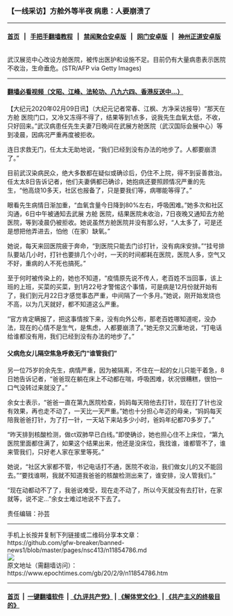 ### 【一线采访】方舱外等半夜 病患：人要崩溃了
------------------------

#### [首页](https://github.com/gfw-breaker/banned-news1/blob/master/README.md) &nbsp;&nbsp;|&nbsp;&nbsp; [手把手翻墙教程](https://github.com/gfw-breaker/guides/wiki) &nbsp;&nbsp;|&nbsp;&nbsp; [禁闻聚合安卓版](https://github.com/gfw-breaker/bn-android) &nbsp;&nbsp;|&nbsp;&nbsp; [网门安卓版](https://github.com/oGate2/oGate) &nbsp;&nbsp;|&nbsp;&nbsp; [神州正道安卓版](https://github.com/SzzdOgate/update) 



<div><img alt="" class="aligncenter wp-post-image" src="https://i.epochtimes.com/assets/uploads/2020/02/GettyImages-1198879006-1-600x400.jpg"/>
<div class="red16 caption">
 <p>
  武汉展览中心改设方舱医院，被传出医护和设施不足。目前仍有大量病患表示医院不收治，生命垂危。(STR/AFP via Getty Images)
 </p>
</div>
</div><hr/>

#### [翻墙必看视频（文昭、江峰、法轮功、八九六四、香港反送中...）](http://167.172.214.107/home.html)

<div><p>
 【大纪元2020年02月09日讯】（大纪元记者常春、江枫、方净采访报导）“那天在
 <ok href="https://www.epochtimes.com/gb/tag/%E6%96%B9%E8%88%B1.html">
  方舱
 </ok>
 医院门口，又冷又冻得不得了，结果等到1点多，说我先生血氧太低，不收，只好回来。”武汉病患任先生夫妻7日晚间在武展方舱医院（武汉国际会展中心）等到凌晨，因病况严重再度被拒收。
</p>
<p>
 连日求救无门，任太太无助地说，“我们已经到没有办法的地步了。人都要崩溃了。”
</p>
<p>
 目前武汉染病民众，绝大多数都在疑似或确诊后，仍住不上院，得不到妥善救治。任太太8日告诉记者，他们夫妻俩都已确诊，她抱病还要照顾情况严重的先生，“他高烧10多天，社区也报备了，只是要我们等，病哪能等得了。”
</p>
<p>
 眼看先生病情日渐加重，“血氧含量今日降到80%左右，呼吸困难。”她多次和社区沟通，6日中午被通知去武展
 <ok href="https://www.epochtimes.com/gb/tag/%E6%96%B9%E8%88%B1.html">
  方舱
 </ok>
 医院，结果医院未收治，7日夜晚又通知去方舱医院，等到凌晨仍被拒收。她说虽然方舱医院并没有那么好，“人太多了，可是还是想把他弄进去，怕他（在家）缺氧。”
</p>
<p>
 她说，每天来回医院疲于奔命，“到医院只能去门诊打针，没有病床安排。”“挂号排队要站几小时，打针也要排几个小时，一天的时间都耗在医院，医院人多，空气又不好，重病的人不死也搞死。”
</p>
<p>
 至于何时被传染上的，她也不知道，“疫情原先说不传人，老百姓不当回事，该上班的上班，买菜的买菜，到1月22号才警惕这个事情，可是病是12月份就开始有了，我们到元月22日才感觉事态严重，中间隔了一个多月。”她说，刚开始发烧也不高，以为几天就好，都不知道这么严重。
</p>
<p>
 “官方肯定瞒报了，把这事情按下来，没有向外公布，那老百姓哪知道呢，没办法，现在的心情不是生气，是焦虑，人都要崩溃了。”她无奈又沉重地说，“打电话给谁都没有用，我们已经到没有办法的地步了。”
</p>
<h4>
 父病危女儿隔空焦急呼救无门“谁管我们”
</h4>
<p>
 另一位75岁的余先生，病情严重，因为被隔离，不住在一起的女儿只能干着急，8日她告诉记者，“爸爸现在躺在床上不动都在喘，呼吸困难，状况很糟糕，很怕一口气没转过来就没了。”
</p>
<p>
 余女士表示，“爸爸一直在第九医院检查，妈妈每天陪他去打针，现在打了针也没有效果，再也走不动了，一天比一天严重。”她也十分担心年迈的母亲，“妈妈每天陪我爸爸打针，为了打一针，一天站下来站多少小时，爸妈年纪都70多岁了。”
</p>
<p>
 “昨天排到核酸检测，做ct双肺早已白线。”即使确诊，她也担心住不上床位，“第九医院里面都住满了，如果这个结果出来，他还是没床位，我找谁，谁都管不了，谁来管我们，只好老人家在家里等死。”
</p>
<p>
 她说，“社区大家都不管，书记电话打不通，医院不收治，我们做女儿的又不能回去。”“要找谁啊，我就不知道我爸爸的核酸检测出来了，谁安排，没人管我们。”
</p>
<p>
 “现在动都动不了了，我爸说难受，现在走不动了，所以今天就没有去打针，在家就等，说不定…”余女士难过地说不下去了。
</p>
<p>
 责任编辑：孙芸
</p>
</div>
<hr/>
手机上长按并复制下列链接或二维码分享本文章：<br/>
https://github.com/gfw-breaker/banned-news1/blob/master/pages/nsc413/n11854786.md <br/>
<a href='https://github.com/gfw-breaker/banned-news1/blob/master/pages/nsc413/n11854786.md'><img src='https://github.com/gfw-breaker/banned-news1/blob/master/pages/nsc413/n11854786.md.png'/></a> <br/>
原文地址（需翻墙访问）：https://www.epochtimes.com/gb/20/2/9/n11854786.htm


------------------------
#### [首页](https://github.com/gfw-breaker/banned-news1/blob/master/README.md) &nbsp;|&nbsp; [一键翻墙软件](https://github.com/gfw-breaker/nogfw/blob/master/README.md) &nbsp;| [《九评共产党》](https://github.com/gfw-breaker/9ping.md/blob/master/README.md#九评之一评共产党是什么) | [《解体党文化》](https://github.com/gfw-breaker/jtdwh.md/blob/master/README.md) | [《共产主义的终极目的》](https://github.com/gfw-breaker/gczydzjmd.md/blob/master/README.md)


<img src='http://gfw-breaker.win/banned-news/pages/nsc413/n11854786.md' width='0px' height='0px'/>